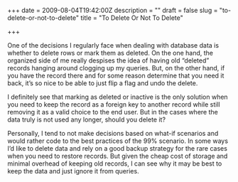 +++
date = 2009-08-04T19:42:00Z
description = ""
draft = false
slug = "to-delete-or-not-to-delete"
title = "To Delete Or Not To Delete"

+++


One of the decisions I regularly face when dealing with database data is whether to delete rows or mark them as deleted. On the one hand, the organized side of me really despises the idea of having old “deleted” records hanging around clogging up my queries. But, on the other hand, if you have the record there and for some reason determine that you need it back, it’s so nice to be able to just flip a flag and undo the delete.

I definitely see that marking as deleted or inactive is the only solution when you need to keep the record as a foreign key to another record while still removing it as a valid choice to the end user. But in the cases where the data truly is not used any longer, should you delete it?

Personally, I tend to not make decisions based on what-if scenarios and would rather code to the best practices of the 99% scenario. In some ways I’d like to delete data and rely on a good backup strategy for the rare cases when you need to restore records. But given the cheap cost of storage and minimal overhead of keeping old records, I can see why it may be best to keep the data and just ignore it from queries.

